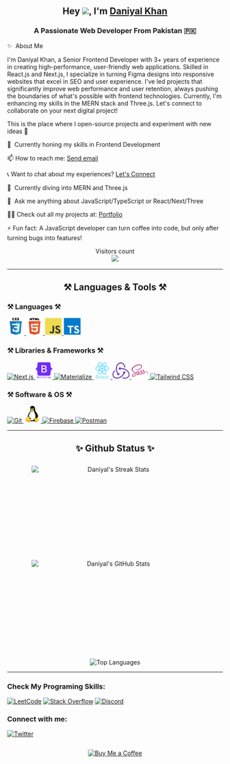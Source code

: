 <h2 align="center">Hey <img src="https://media.giphy.com/media/hvRJCLFzcasrR4ia7z/giphy.gif" width="30px">, I'm <a href="https://portfolio-brown-beta-22.vercel.app/">Daniyal Khan</a></h2>

<h3 align="center">A Passionate Web Developer From Pakistan 🇵🇰</h3>
✨&nbsp; About Me

I'm Daniyal Khan, a Senior Frontend Developer with 3+ years of experience in creating high-performance, user-friendly web applications. Skilled in React.js and Next.js, I specialize in turning Figma designs into responsive websites that excel in SEO and user experience. I've led projects that significantly improve web performance and user retention, always pushing the boundaries of what's possible with frontend technologies. Currently, I'm enhancing my skills in the MERN stack and Three.js. Let's connect to collaborate on your next digital project!

This is the place where I open-source projects and experiment with new ideas :rofl: <br />

🌟  Currently honing my skills in Frontend Development

📫 How to reach me: <a href="mailto:d4n.kh4n@gmail.com">Send email</a>

📞 Want to chat about my experiences? <a href="https://calendly.com/daniyal-khan0520/30min" target="blank">Let's Connect</a>

🌱  Currently diving into MERN and Three.js

💬  Ask me anything about JavaScript/TypeScript or React/Next/Three

👨‍💻 Check out all my projects at: <a href="https://portfolio-brown-beta-22.vercel.app/project" target="blank">Portfolio</a>

⚡ Fun fact: A JavaScript developer can turn coffee into code, but only after turning bugs into features!

<p align="center"> 
  Visitors count<br>
  <img src="https://profile-counter.glitch.me/daniits/count.svg" />
</p>

<hr/>
<h2 align="center">⚒️ Languages & Tools ⚒️</h2>
<h3 align="left">⚒️ Languages ⚒️</h3>
<p align="left"> 
  <a href="https://www.w3schools.com/css/" target="_blank" rel="noreferrer"> 
    <img src="https://raw.githubusercontent.com/devicons/devicon/master/icons/css3/css3-original-wordmark.svg" alt="CSS3" width="40" height="40"/> 
  </a> 
  <a href="https://www.w3.org/html/" target="_blank" rel="noreferrer"> 
    <img src="https://raw.githubusercontent.com/devicons/devicon/master/icons/html5/html5-original-wordmark.svg" alt="HTML5" width="40" height="40"/> 
  </a> 
  <a href="https://developer.mozilla.org/en-US/docs/Web/JavaScript" target="_blank" rel="noreferrer"> 
    <img src="https://raw.githubusercontent.com/devicons/devicon/master/icons/javascript/javascript-original.svg" alt="JavaScript" width="40" height="40"/> 
  </a> 
  <a href="https://www.typescriptlang.org/" target="_blank" rel="noreferrer"> 
    <img src="https://raw.githubusercontent.com/devicons/devicon/master/icons/typescript/typescript-original.svg" alt="TypeScript" width="40" height="40"/> 
  </a> 
</p>

<h3 align="left">⚒️ Libraries & Frameworks ⚒️</h3>
<p align="left">  
  <a href="https://nextjs.org/" target="_blank" rel="noreferrer"> 
    <img src="https://cdn.worldvectorlogo.com/logos/nextjs-2.svg" alt="Next.js" width="40" height="40"/> 
  </a>
  <a href="https://getbootstrap.com" target="_blank" rel="noreferrer"> 
    <img src="https://raw.githubusercontent.com/devicons/devicon/master/icons/bootstrap/bootstrap-plain-wordmark.svg" alt="Bootstrap" width="40" height="40"/> 
  </a> 
  <a href="https://materializecss.com/" target="_blank" rel="noreferrer"> 
    <img src="https://raw.githubusercontent.com/prplx/svg-logos/5585531d45d294869c4eaab4d7cf2e9c167710a9/svg/materialize.svg" alt="Materialize" width="40" height="40"/> 
  </a> 
  <a href="https://reactjs.org/" target="_blank" rel="noreferrer"> 
    <img src="https://raw.githubusercontent.com/devicons/devicon/master/icons/react/react-original-wordmark.svg" alt="React" width="40" height="40"/> 
  </a> 
  <a href="https://redux.js.org" target="_blank" rel="noreferrer"> 
    <img src="https://raw.githubusercontent.com/devicons/devicon/master/icons/redux/redux-original.svg" alt="Redux" width="40" height="40"/> 
  </a> 
  <a href="https://sass-lang.com" target="_blank" rel="noreferrer"> 
    <img src="https://raw.githubusercontent.com/devicons/devicon/master/icons/sass/sass-original.svg" alt="Sass" width="40" height="40"/> 
  </a> 
  <a href="https://tailwindcss.com/" target="_blank" rel="noreferrer"> 
    <img src="https://www.vectorlogo.zone/logos/tailwindcss/tailwindcss-icon.svg" alt="Tailwind CSS" width="40" height="40"/> 
  </a> 
</p>

<h3 align="left">⚒️ Software & OS ⚒️</h3>
<p align="left"> 
  <a href="https://git-scm.com/" target="_blank" rel="noreferrer"> 
    <img src="https://www.vectorlogo.zone/logos/git-scm/git-scm-icon.svg" alt="Git" width="40" height="40"/> 
  </a> 
  <a href="https://www.linux.org/" target="_blank" rel="noreferrer"> 
    <img src="https://raw.githubusercontent.com/devicons/devicon/master/icons/linux/linux-original.svg" alt="Linux" width="40" height="40"/> 
  </a> 
  <a href="https://firebase.google.com/" target="_blank" rel="noreferrer"> 
    <img src="https://www.vectorlogo.zone/logos/firebase/firebase-icon.svg" alt="Firebase" width="40" height="40"/> 
  </a> 
  <a href="https://postman.com" target="_blank" rel="noreferrer"> 
    <img src="https://www.vectorlogo.zone/logos/getpostman/getpostman-icon.svg" alt="Postman" width="40" height="40"/> 
  </a>
</p>

<hr/>

<!-- Github Status -->

<h2 align="center">✨ Github Status ✨</h2>
<div align="center" style="display: flex; flex-wrap: wrap; justify-content: center;">
  <img align="left" width="390" height="200" src="https://github-readme-streak-stats.herokuapp.com/?user=daniits&theme=react&border_radius=10" alt="Daniyal's Streak Stats" style="margin: 10px;" />
  <img align="right" width="390" height="200" src="https://github-readme-stats.vercel.app/api?username=daniits&show_icons=true&theme=react&border_radius=10" alt="Daniyal's GitHub Stats" style="margin: 10px;" />
</div>
<div align="center" style="margin-top: 20px;">
  <img width="390" src="https://github-readme-stats.vercel.app/api/top-langs/?username=daniits&hide=HTML&langs_count=8&layout=compact&theme=react&border_radius=10" alt="Top Languages" />
</div>
<hr/>
<h3 align="left">Check My Programing Skills:</h3>
<p align="left">
  <a href="https://leetcode.com/u/user0020tM/r" target="blank"><img src="https://raw.githubusercontent.com/rahuldkjain/github-profile-readme-generator/master/src/images/icons/Social/leet-code.svg" alt="LeetCode" height="30" width="40" /></a>
  <a href="https://stackoverflow.com/users/16118926/daniyal-khan" target="blank"><img src="https://raw.githubusercontent.com/rahuldkjain/github-profile-readme-generator/master/src/images/icons/Social/stack-overflow.svg" alt="Stack Overflow" height="30" width="40" /></a>
  <a href="https://discord.gg/as" target="blank"><img src="https://raw.githubusercontent.com/rahuldkjain/github-profile-readme-generator/master/src/images/icons/Social/discord.svg" alt="Discord" height="30" width="40" /></a>

</p>


<h3 align="left">Connect with me:</h3>
 <p align="left" valign="middle">
  <a href="https://twitter.com/sasa" target="_blank">
    <img src="https://raw.githubusercontent.com/rahuldkjain/github-profile-readme-generator/master/src/images/icons/Social/twitter.svg" alt="Twitter" height="30" width="40" />
  </a>
  <!-- <a href="https://www.linkedin.com/in/daniyalkhanengr/" target="_blank">
    <img src="https://raw.githubusercontent.com/rahuldkjain/github-profile-readme-generator/master/src/images/icons/Social/linked-in-alt.svg" alt="LinkedIn" height="30" width="40" />
  </a>
  <a href="https://web.facebook.com/itz.daniyakhan/" target="_blank">
    <img src="https://raw.githubusercontent.com/rahuldkjain/github-profile-readme-generator/master/src/images/icons/Social/facebook.svg" alt="Facebook" height="30" width="40" />
  </a>
  <a href="https://www.instagram.com/itz_daniyal10/" target="_blank">
    <img src="https://raw.githubusercontent.com/rahuldkjain/github-profile-readme-generator/master/src/images/icons/Social/instagram.svg" alt="Instagram" height="30" width="40" />
  </a>
  <a href="https://dribbble.com/itz_dani" target="_blank">
    <img src="https://raw.githubusercontent.com/rahuldkjain/github-profile-readme-generator/master/src/images/icons/Social/dribbble.svg" alt="Dribbble" height="30" width="40" />
  </a>
</p> -->

<!-- Left Buy Me a Coffee Button -->
<div align="center" style="display: flex; flex-wrap: wrap; justify-content: center; align-items: center;">
<p align="right" valign="middle">
  <a valign="middle" href="https://www.buymeacoffee.com/daniyalkhan">
    <img src="https://cdn.buymeacoffee.com/buttons/v2/default-yellow.png" height="50" width="210" alt="Buy Me a Coffee" />
  </a>
</p>
 

</div>




